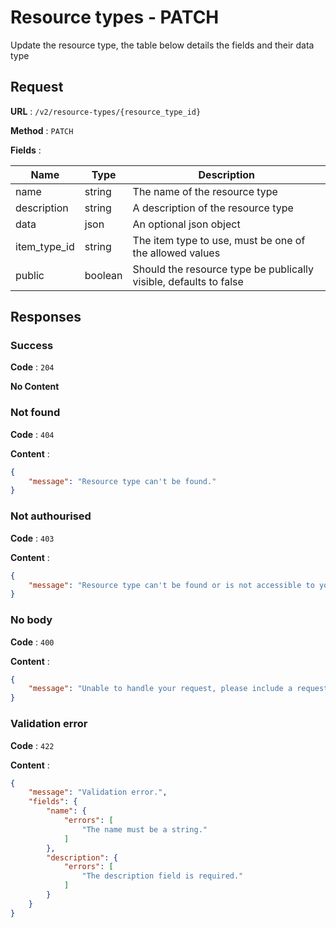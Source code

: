 # Resource types - PATCH

Update the resource type, the table below details the fields
and their data type

## Request

**URL** : `/v2/resource-types/{resource_type_id}`

**Method** : `PATCH`

**Fields** :

Name | Type | Description
---|---|---
name | string | The name of the resource type
description | string | A description of the resource type
data | json | An optional json object
item_type_id | string | The item type to use, must be one of the allowed values
public | boolean | Should the resource type be publically visible, defaults to false

## Responses

### Success

**Code** : `204`

**No Content**

### Not found

**Code** : `404`

**Content** : 
```json
{
    "message": "Resource type can't be found."
}
```

### Not authourised

**Code** : `403`

**Content** : 
```json
{
    "message": "Resource type can't be found or is not accessible to you."
}
```

### No body

**Code** : `400`

**Content** : 
```json
{
    "message": "Unable to handle your request, please include a request body."
}
```

### Validation error

**Code** : `422`

**Content** : 
```json
{
    "message": "Validation error.",
    "fields": {
        "name": {
            "errors": [
                "The name must be a string."
            ]
        },
        "description": {
            "errors": [
                "The description field is required."
            ]
        }
    }
}
```
